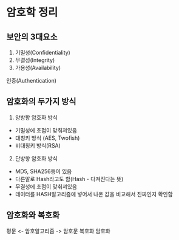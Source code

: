 # 암호학 정리

## 보안의 3대요소
1. 기밀성(Confidentiality)
2. 무결성(Integrity)
3. 가용성(Availability)

인증(Authentication)


## 암호화의 두가지 방식
1. 양방향 암호화 방식
* 기밀성에 초점이 맞춰져있음
* 대칭키 방식 (AES, Twofish)
* 비대칭키 방식(RSA)

2. 단방향 암호화 방식
* MD5, SHA256등이 있음
* 다른말로 Hash라고도 함(Hash - 다져진다는 뜻)
* 무결성에 초점이 맞춰져있음
* 데이터를 HASH알고리즘에 넣어서 나온 값을 비교해서 진짜인지 확인함


## 암호화와 복호화
평문    <-    암호알고리즘    ->    암호문
      복호화                암호화
